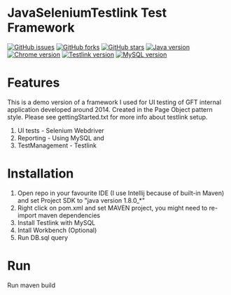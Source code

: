 # JavaSeleniumTestlink Test Framework
[![GitHub issues](https://img.shields.io/github/issues/przemastro/java-selenium-testlink-framework)](https://github.com/przemastro/java-selenium-testlink-framework/issues)
[![GitHub forks](https://img.shields.io/github/forks/przemastro/java-selenium-testlink-framework)](https://github.com/przemastro/java-selenium-testlink-framework/network)
[![GitHub stars](https://img.shields.io/github/stars/przemastro/java-selenium-testlink-framework)](https://github.com/przemastro/java-selenium-testlink-framework/stargazers)
[![Java version](https://img.shields.io/badge/Java-1.8-%23b07219)](https://github.com/przemastro/java-selenium-testlink-framework)
[![Chrome version](https://img.shields.io/badge/Chrome-57-brightgreen)](https://github.com/przemastro/java-selenium-testlink-framework)
[![Testlink version](https://img.shields.io/badge/Testlink-1.9.x-brightgreen)](https://github.com/przemastro/java-selenium-testlink-framework)
[![MySQL version](https://img.shields.io/badge/MySQL-5.1.x-%23ccc)](https://github.com/przemastro/java-selenium-testlink-framework)

# Features
This is a demo version of a framework I used for UI testing of GFT internal application developed around 2014. 
Created in the Page Object pattern style. Please see gettingStarted.txt for more info about testlink setup.

1. UI tests - Selenium Webdriver
2. Reporting - Using MySQL and 
3. TestManagement - Testlink

# Installation

1. Open repo in your favourite IDE (I use Intellij because of built-in Maven) and set Project SDK to "java version 1.8.0_*"
2. Right click on pom.xml and set MAVEN project, you might need to re-import maven dependencies
3. Install Testlink with MySQL 
4. Intall Workbench (Optional)
5. Run DB.sql query

# Run

Run maven build

